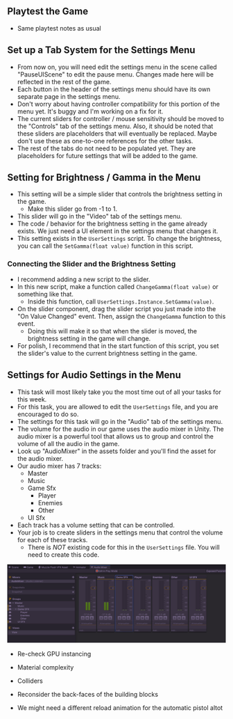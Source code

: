 ## Playtest the Game
- Same playtest notes as usual

## Set up a Tab System for the Settings Menu

- From now on, you will need edit the settings menu in the scene called "PauseUIScene" to edit the pause menu. Changes made here will be reflected in the rest of the game.
- Each button in the header of the settings menu should have its own separate page in the settings menu.
- Don't worry about having controller compatibility for this portion of the menu yet. It's buggy and I'm working on a fix for it.
- The current sliders for controller / mouse sensitivity should be moved to the "Controls" tab of the settings menu. Also, it should be noted that these sliders are placeholders that will eventually be replaced. Maybe don't use these as one-to-one references for the other tasks.
- The rest of the tabs do not need to be populated yet. They are placeholders for future settings that will be added to the game.

## Setting for Brightness / Gamma in the Menu

- This setting will be a simple slider that controls the brightness setting in the game.
	- Make this slider go from -1 to 1.
- This slider will go in the "Video" tab of the settings menu.
- The code / behavior for the brightness setting in the game already exists. We just need a UI element in the settings menu that changes it.
- This setting exists in the `UserSettings` script. To change the brightness, you can call the `SetGamma(float value)` function in this script.

### Connecting the Slider and the Brightness Setting

- I recommend adding a new script to the slider.
- In this new script, make a function called `ChangeGamma(float value)` or something like that.
	- Inside this function, call `UserSettings.Instance.SetGamma(value)`.
- On the slider component, drag the slider script you just made into the "On Value Changed" event. Then, assign the `ChangeGamma` function to this event.
	- Doing this will make it so that when the slider is moved, the brightness setting in the game will change.
- For polish, I recommend that in the start function of this script, you set the slider's value to the current brightness setting in the game.

## Settings for Audio Settings in the Menu

- This task will most likely take you the most time out of all your tasks for this week.
- For this task, you are allowed to edit the `UserSettings` file, and you are encouraged to do so.
- The settings for this task will go in the "Audio" tab of the settings menu.
- The volume for the audio in our game uses the audio mixer in Unity. The audio mixer is a powerful tool that allows us to group and control the volume of all the audio in the game.
- Look up "AudioMixer" in the assets folder and you'll find the asset for the audio mixer.
- Our audio mixer has 7 tracks:
	- Master
	- Music
	- Game Sfx
		- Player
		- Enemies
		- Other
	- UI Sfx
- Each track has a volume setting that can be controlled.
- Your job is to create sliders in the settings menu that control the volume for each of these tracks.
	- There is *NOT* existing code for this in the `UserSettings` file. You will need to create this code.

![](<../../_META/Attachments/Pasted image 20250210182636.png>)

- Re-check GPU instancing
- Material complexity
- Colliders
- Reconsider the back-faces of the building blocks

- We might need a different reload animation for the automatic pistol altot